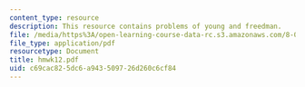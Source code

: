 ```yaml
---
content_type: resource
description: This resource contains problems of young and freedman.
file: /media/https%3A/open-learning-course-data-rc.s3.amazonaws.com/8-01x-physics-i-classical-mechanics-with-an-experimental-focus-fall-2002/c69cac825dc6a943509726d260c6cf84_hmwk12.pdf
file_type: application/pdf
resourcetype: Document
title: hmwk12.pdf
uid: c69cac82-5dc6-a943-5097-26d260c6cf84
---
```


